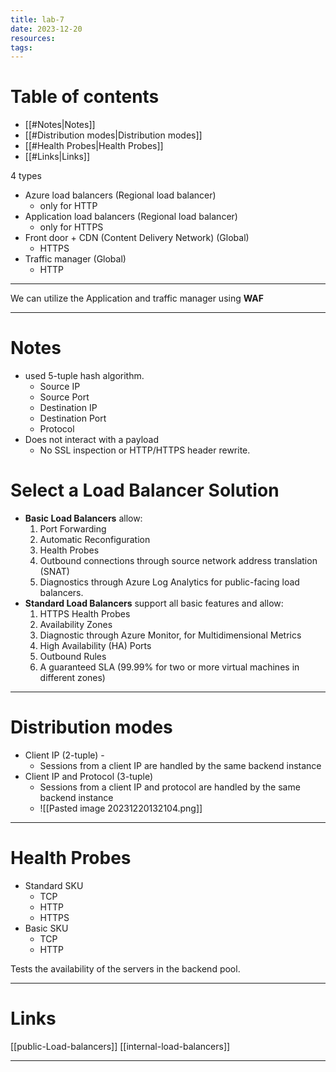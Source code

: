 ```yaml
---
title: lab-7
date: 2023-12-20
resources: 
tags:
---
```

# Table of contents

- [[#Notes|Notes]]
- [[#Distribution modes|Distribution modes]]
- [[#Health Probes|Health Probes]]
- [[#Links|Links]]


4 types

- Azure load balancers (Regional load balancer)
	- only for HTTP
- Application load balancers (Regional load balancer)
	- only for HTTPS
- Front door + CDN (Content Delivery Network) (Global)
	- HTTPS
- Traffic manager (Global)
	- HTTP

---

We can utilize the Application and traffic manager using **WAF**

---
# Notes

- used 5-tuple hash algorithm.
	- Source IP
	- Source Port
	- Destination IP
	- Destination Port
	- Protocol
- Does not interact with a payload
	- No SSL inspection or HTTP/HTTPS header rewrite.

# Select a Load Balancer Solution

- **Basic Load Balancers** allow:
	1. Port Forwarding
	2. Automatic Reconfiguration
	3. Health Probes
	4. Outbound connections through source network address translation (SNAT)
	5. Diagnostics through Azure Log Analytics for public-facing load balancers.
- **Standard Load Balancers** support all basic features and allow:
	1. HTTPS Health Probes
	2. Availability Zones
	3. Diagnostic through Azure Monitor, for Multidimensional Metrics
	4. High Availability (HA) Ports
	5. Outbound Rules
	6. A guaranteed SLA (99.99% for two or more virtual machines in different zones)

---
# Distribution modes

- Client IP (2-tuple) - 
	- Sessions from a client IP are handled by the same backend instance
- Client IP and Protocol (3-tuple)
	- Sessions from a client IP and protocol are handled by the same backend instance
	- ![[Pasted image 20231220132104.png]]

---
# Health Probes

- Standard SKU
	- TCP
	- HTTP
	- HTTPS
- Basic SKU
	- TCP
	- HTTP

Tests the availability of the servers in the backend pool.

---
# Links

[[public-Load-balancers]]
[[internal-load-balancers]]

---